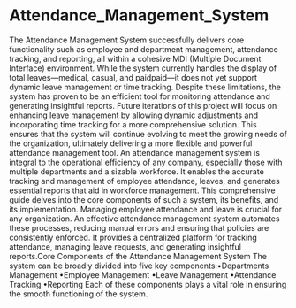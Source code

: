 # Attendance_Management_System
The Attendance Management System successfully delivers core functionality such as employee and department management, attendance tracking, and reporting, all within a cohesive MDI (Multiple Document Interface) environment. While the system currently handles the display of total leaves—medical, casual, and paidpaid—it does not yet support dynamic leave management or time tracking. Despite these limitations, the system has proven to be an efficient tool for monitoring attendance and generating insightful reports.
Future iterations of this project will focus on enhancing leave management by allowing dynamic adjustments and incorporating time tracking for a more comprehensive solution. This ensures that the system will continue evolving to meet the growing needs of the organization, ultimately delivering a more flexible and powerful attendance management tool.
An attendance management system is integral to the operational efficiency of any company, especially those with multiple departments and a sizable workforce. It enables the accurate tracking and management of employee attendance, leaves, and generates essential reports that aid in workforce management. This comprehensive guide delves into the core components of such a system, its benefits, and its implementation.
Managing employee attendance and leave is crucial for any organization. An effective attendance management system automates these processes, reducing manual errors and ensuring that policies are consistently enforced. It provides a centralized platform for tracking attendance, managing leave requests, and generating insightful reports.Core Components of the Attendance Management System
The system can be broadly divided into five key components:•Departments Management •Employee Management •Leave Management •Attendance Tracking •Reporting
Each of these components plays a vital role in ensuring the smooth functioning of the system.
